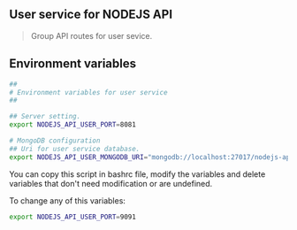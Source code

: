 ## User service for NODEJS API

> Group API routes for user sevice.


## Environment variables

```sh
##
# Environment variables for user service
##

## Server setting.
export NODEJS_API_USER_PORT=8081

# MongoDB configuration
## Uri for user service database.
export NODEJS_API_USER_MONGODB_URI="mongodb://localhost:27017/nodejs-api-user"
```

You can copy this script in bashrc file, modify the variables and delete variables that don't need modification or are undefined.

To change any of this variables:

```sh
export NODEJS_API_USER_PORT=9091
```
